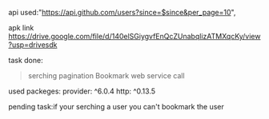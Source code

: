 api used:"https://api.github.com/users?since=$since&per_page=10",


apk link
https://drive.google.com/file/d/140elSGiygvfEnQcZUnabqlizATMXqcKy/view?usp=drivesdk

task done:

> serching
> pagination
> Bookmark
> web service call

used packeges:
 provider: ^6.0.4 
 http: ^0.13.5
  
pending task:if your serching a user you can't bookmark the  user 
  
